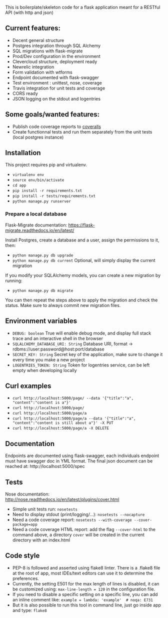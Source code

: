This is boilerplate/skeleton code for a flask application meant for a RESTful API (with http and json)

## Current features:

 * Decent general structure
 * Postgres integration through SQL Alchemy
 * SQL migrations with flask-migrate
 * Prod/Dev configuration in the environment
 * Clevercloud structure, deployment ready
 * Newrelic integration
 * Form validation with wtforms
 * Endpoint documented with flask-swagger
 * Test environment : unittest, nose, coverage
 * Travis integration for unit tests and coverage
 * CORS ready
 * JSON logging on the stdout and logentries

## Some goals/wanted features:

 * Publish code coverage reports to [coveralls](https://github.com/coagulant/coveralls-python)
 * Create functionnal tests and run them separately from the unit tests (local postgres instance)

## Installation

This project requires pip and virtualenv.

 * `virtualenv env`
 * `source env/bin/activate`
 * `cd app`
 * `pip install -r requirements.txt`
 * `pip install -r tests/requirements.txt`
 * `python manage.py runserver`

### Prepare a local database

Flask-Migrate documentation: https://flask-migrate.readthedocs.io/en/latest/

Install Postgres, create a database and a user, assign the permissions to it, then:

 * `python manage.py db upgrade`
 * `python manage.py db current` Optional, will simply display the current migration

If you modify your SQLAlchemy models, you can create a new migration by running:

 * `python manage.py db migrate`

You can then repeat the steps above to apply the migration and check the status. Make sure to always commit new migration files.

## Environment variables

 * `DEBUG: boolean` True will enable debug mode, and display full stack trace and an interactive shell in the browser
 * `SQLALCHEMY_DATABASE_URI: String` Database URI, format -> rdbms://user:password@host:port/database
 * `SECRET_KEY: String` Secret key of the application, make sure to change it every time you make a new project
 * `LOGENTRIES_TOKEN: String` Token for logentries service, can be left empty when developing locally

## Curl examples

 * `curl http://localhost:5000/page/ --data '{"title":"a", "content":"content is a"}'`
 * `curl http://localhost:5000/page/`
 * `curl http://localhost:5000/page/a`
 * `curl http://localhost:5000/page/a --data '{"title":"a", "content":"content is still about a"}' -X PUT`
 * `curl http://localhost:5000/page/a -X DELETE`

## Documentation

Endpoints are documented using flask-swagger, each individuals endpoint must have swagger doc in YML format.
The final json document can be reached at: http://localhost:5000/spec

## Tests

 Nose documentation: http://nose.readthedocs.io/en/latest/plugins/cover.html

 * Simple unit tests run: `nosetests`
 * Need to display stdout (print/logging/...): `nosetests --nocapture`
 * Need a code coverage report: `nosetests --with-coverage --cover-package=app`
 * Need a code coverage HTML report: add the flag `--cover-html` to the command above, a directory `cover` will be created in the current directory with an index.html

## Code style

 * PEP-8 is followed and asserted using flake8 linter. There is a .flake8 file at the root of app, most IDEs/text editors can use it to determine the preferences.
 * Currently, the setting E501 for the max length of lines is disabled, it can be customized using: `max-line-length = 120` in the configuration file.
 * If you need to disable a specific setting on a specific line, you can add an inline comment like: `example = lambda: 'example'  # noqa: E731`
 * But it is also possible to run this tool in command line, just go inside app and type: `flake8`
